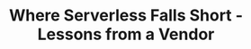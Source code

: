 ---
title: Where Serverless Falls Short - Lessons from a Vendor
description: "Serverless provides tons of value that developers deeply appreciate. However, as a cloud vendor, we’ve observed that customers’ serverless journeys can be hard. Mainly due to gaps in the industry’s current offerings. This talk will dive into those “weaknesses” with approaches to overcoming them."
speaker: Eduardo Laureano
bio: "Eduardo focuses on building serverless products on Azure, currently leading Program Management for Azure Functions. He’s passionate about making developer experiences more accessible to everyone out there. Eduardo has been at Microsoft for over 15 years, with the last 5 years building PaaS / FaaS services. Also swims, bikes and runs occasionally :-D"
image: /images/EduardoLaureano.png
twitter: eduardolaureano
---